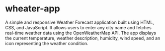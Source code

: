 # wheater-app
A simple and responsive Weather Forecast application built using HTML, CSS, and JavaScript. It allows users to enter any city name and fetches real-time weather data using the OpenWeatherMap API. The app displays the current temperature, weather description, humidity, wind speed, and an icon representing the weather condition.
